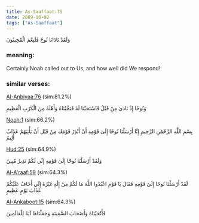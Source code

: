 ```yaml
---
title: As-Saaffaat:75
date: 2009-10-02
tags: ["As-Saaffaat"]
---
```

وَلَقَدْ نَادَانَا نُوحٌ فَلَنِعْمَ الْمُجِيبُونَ
### meaning: 
Certainly Noah called out to Us, and how well did We respond!
### similar verses: 

[Al-Anbiyaa:76](/21/76) (sim:81.2%)

وَنُوحًا إِذْ نَادَىٰ مِنْ قَبْلُ فَاسْتَجَبْنَا لَهُ فَنَجَّيْنَاهُ وَأَهْلَهُ مِنَ الْكَرْبِ الْعَظِيمِ

[Nooh:1](/71/1) (sim:66.2%)

بِسْمِ اللَّهِ الرَّحْمَٰنِ الرَّحِيمِ إِنَّا أَرْسَلْنَا نُوحًا إِلَىٰ قَوْمِهِ أَنْ أَنْذِرْ قَوْمَكَ مِنْ قَبْلِ أَنْ يَأْتِيَهُمْ عَذَابٌ أَلِيمٌ

[Hud:25](/11/25) (sim:64.9%)

وَلَقَدْ أَرْسَلْنَا نُوحًا إِلَىٰ قَوْمِهِ إِنِّي لَكُمْ نَذِيرٌ مُبِينٌ

[Al-A'raaf:59](/7/59) (sim:64.3%)

لَقَدْ أَرْسَلْنَا نُوحًا إِلَىٰ قَوْمِهِ فَقَالَ يَا قَوْمِ اعْبُدُوا اللَّهَ مَا لَكُمْ مِنْ إِلَٰهٍ غَيْرُهُ إِنِّي أَخَافُ عَلَيْكُمْ عَذَابَ يَوْمٍ عَظِيمٍ

[Al-Ankaboot:15](/29/15) (sim:64.3%)

فَأَنْجَيْنَاهُ وَأَصْحَابَ السَّفِينَةِ وَجَعَلْنَاهَا آيَةً لِلْعَالَمِينَ
